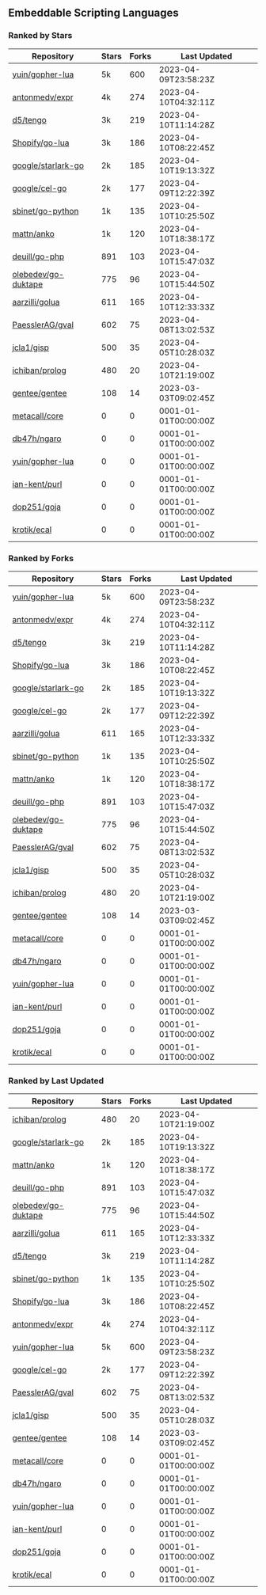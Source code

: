 ## Embeddable Scripting Languages

### Ranked by Stars

| Repository | Stars | Forks | Last Updated |
|------------|-------|-------|--------------|
| [yuin/gopher-lua](https://github.com/yuin/gopher-lua) | 5k | 600 | 2023-04-09T23:58:23Z |
| [antonmedv/expr](https://github.com/antonmedv/expr) | 4k | 274 | 2023-04-10T04:32:11Z |
| [d5/tengo](https://github.com/d5/tengo) | 3k | 219 | 2023-04-10T11:14:28Z |
| [Shopify/go-lua](https://github.com/Shopify/go-lua) | 3k | 186 | 2023-04-10T08:22:45Z |
| [google/starlark-go](https://github.com/google/starlark-go) | 2k | 185 | 2023-04-10T19:13:32Z |
| [google/cel-go](https://github.com/google/cel-go) | 2k | 177 | 2023-04-09T12:22:39Z |
| [sbinet/go-python](https://github.com/sbinet/go-python) | 1k | 135 | 2023-04-10T10:25:50Z |
| [mattn/anko](https://github.com/mattn/anko) | 1k | 120 | 2023-04-10T18:38:17Z |
| [deuill/go-php](https://github.com/deuill/go-php) | 891 | 103 | 2023-04-10T15:47:03Z |
| [olebedev/go-duktape](https://github.com/olebedev/go-duktape) | 775 | 96 | 2023-04-10T15:44:50Z |
| [aarzilli/golua](https://github.com/aarzilli/golua) | 611 | 165 | 2023-04-10T12:33:33Z |
| [PaesslerAG/gval](https://github.com/PaesslerAG/gval) | 602 | 75 | 2023-04-08T13:02:53Z |
| [jcla1/gisp](https://github.com/jcla1/gisp) | 500 | 35 | 2023-04-05T10:28:03Z |
| [ichiban/prolog](https://github.com/ichiban/prolog) | 480 | 20 | 2023-04-10T21:19:00Z |
| [gentee/gentee](https://github.com/gentee/gentee) | 108 | 14 | 2023-03-03T09:02:45Z |
| [metacall/core](https://github.com/metacall/core) | 0 | 0 | 0001-01-01T00:00:00Z |
| [db47h/ngaro](https://github.com/db47h/ngaro) | 0 | 0 | 0001-01-01T00:00:00Z |
| [yuin/gopher-lua](https://github.com/yuin/gopher-lua) | 0 | 0 | 0001-01-01T00:00:00Z |
| [ian-kent/purl](https://github.com/ian-kent/purl) | 0 | 0 | 0001-01-01T00:00:00Z |
| [dop251/goja](https://github.com/dop251/goja) | 0 | 0 | 0001-01-01T00:00:00Z |
| [krotik/ecal](https://github.com/krotik/ecal) | 0 | 0 | 0001-01-01T00:00:00Z |

### Ranked by Forks

| Repository | Stars | Forks | Last Updated |
|------------|-------|-------|--------------|
| [yuin/gopher-lua](https://github.com/yuin/gopher-lua) | 5k | 600 | 2023-04-09T23:58:23Z |
| [antonmedv/expr](https://github.com/antonmedv/expr) | 4k | 274 | 2023-04-10T04:32:11Z |
| [d5/tengo](https://github.com/d5/tengo) | 3k | 219 | 2023-04-10T11:14:28Z |
| [Shopify/go-lua](https://github.com/Shopify/go-lua) | 3k | 186 | 2023-04-10T08:22:45Z |
| [google/starlark-go](https://github.com/google/starlark-go) | 2k | 185 | 2023-04-10T19:13:32Z |
| [google/cel-go](https://github.com/google/cel-go) | 2k | 177 | 2023-04-09T12:22:39Z |
| [aarzilli/golua](https://github.com/aarzilli/golua) | 611 | 165 | 2023-04-10T12:33:33Z |
| [sbinet/go-python](https://github.com/sbinet/go-python) | 1k | 135 | 2023-04-10T10:25:50Z |
| [mattn/anko](https://github.com/mattn/anko) | 1k | 120 | 2023-04-10T18:38:17Z |
| [deuill/go-php](https://github.com/deuill/go-php) | 891 | 103 | 2023-04-10T15:47:03Z |
| [olebedev/go-duktape](https://github.com/olebedev/go-duktape) | 775 | 96 | 2023-04-10T15:44:50Z |
| [PaesslerAG/gval](https://github.com/PaesslerAG/gval) | 602 | 75 | 2023-04-08T13:02:53Z |
| [jcla1/gisp](https://github.com/jcla1/gisp) | 500 | 35 | 2023-04-05T10:28:03Z |
| [ichiban/prolog](https://github.com/ichiban/prolog) | 480 | 20 | 2023-04-10T21:19:00Z |
| [gentee/gentee](https://github.com/gentee/gentee) | 108 | 14 | 2023-03-03T09:02:45Z |
| [metacall/core](https://github.com/metacall/core) | 0 | 0 | 0001-01-01T00:00:00Z |
| [db47h/ngaro](https://github.com/db47h/ngaro) | 0 | 0 | 0001-01-01T00:00:00Z |
| [yuin/gopher-lua](https://github.com/yuin/gopher-lua) | 0 | 0 | 0001-01-01T00:00:00Z |
| [ian-kent/purl](https://github.com/ian-kent/purl) | 0 | 0 | 0001-01-01T00:00:00Z |
| [dop251/goja](https://github.com/dop251/goja) | 0 | 0 | 0001-01-01T00:00:00Z |
| [krotik/ecal](https://github.com/krotik/ecal) | 0 | 0 | 0001-01-01T00:00:00Z |

### Ranked by Last Updated

| Repository | Stars | Forks | Last Updated |
|------------|-------|-------|--------------|
| [ichiban/prolog](https://github.com/ichiban/prolog) | 480 | 20 | 2023-04-10T21:19:00Z |
| [google/starlark-go](https://github.com/google/starlark-go) | 2k | 185 | 2023-04-10T19:13:32Z |
| [mattn/anko](https://github.com/mattn/anko) | 1k | 120 | 2023-04-10T18:38:17Z |
| [deuill/go-php](https://github.com/deuill/go-php) | 891 | 103 | 2023-04-10T15:47:03Z |
| [olebedev/go-duktape](https://github.com/olebedev/go-duktape) | 775 | 96 | 2023-04-10T15:44:50Z |
| [aarzilli/golua](https://github.com/aarzilli/golua) | 611 | 165 | 2023-04-10T12:33:33Z |
| [d5/tengo](https://github.com/d5/tengo) | 3k | 219 | 2023-04-10T11:14:28Z |
| [sbinet/go-python](https://github.com/sbinet/go-python) | 1k | 135 | 2023-04-10T10:25:50Z |
| [Shopify/go-lua](https://github.com/Shopify/go-lua) | 3k | 186 | 2023-04-10T08:22:45Z |
| [antonmedv/expr](https://github.com/antonmedv/expr) | 4k | 274 | 2023-04-10T04:32:11Z |
| [yuin/gopher-lua](https://github.com/yuin/gopher-lua) | 5k | 600 | 2023-04-09T23:58:23Z |
| [google/cel-go](https://github.com/google/cel-go) | 2k | 177 | 2023-04-09T12:22:39Z |
| [PaesslerAG/gval](https://github.com/PaesslerAG/gval) | 602 | 75 | 2023-04-08T13:02:53Z |
| [jcla1/gisp](https://github.com/jcla1/gisp) | 500 | 35 | 2023-04-05T10:28:03Z |
| [gentee/gentee](https://github.com/gentee/gentee) | 108 | 14 | 2023-03-03T09:02:45Z |
| [metacall/core](https://github.com/metacall/core) | 0 | 0 | 0001-01-01T00:00:00Z |
| [db47h/ngaro](https://github.com/db47h/ngaro) | 0 | 0 | 0001-01-01T00:00:00Z |
| [yuin/gopher-lua](https://github.com/yuin/gopher-lua) | 0 | 0 | 0001-01-01T00:00:00Z |
| [ian-kent/purl](https://github.com/ian-kent/purl) | 0 | 0 | 0001-01-01T00:00:00Z |
| [dop251/goja](https://github.com/dop251/goja) | 0 | 0 | 0001-01-01T00:00:00Z |
| [krotik/ecal](https://github.com/krotik/ecal) | 0 | 0 | 0001-01-01T00:00:00Z |

